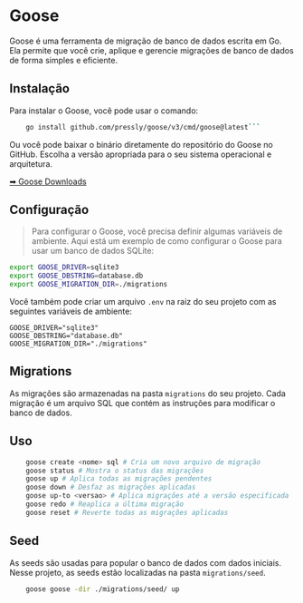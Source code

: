 # Goose
Goose é uma ferramenta de migração de banco de dados escrita em Go. Ela permite que você crie, aplique e gerencie migrações de banco de dados de forma simples e eficiente.

## Instalação

Para instalar o Goose, você pode usar o comando:

```bash
    go install github.com/pressly/goose/v3/cmd/goose@latest```
```

Ou você pode baixar o binário diretamente do repositório do Goose no GitHub. Escolha a versão apropriada para o seu sistema operacional e arquitetura.

[➡ Goose Downloads](https://github.com/pressly/goose/releases)

## Configuração

> Para configurar o Goose, você precisa definir algumas variáveis de ambiente. Aqui está um exemplo de como configurar o Goose para usar um banco de dados SQLite:

```bash
export GOOSE_DRIVER=sqlite3
export GOOSE_DBSTRING=database.db
export GOOSE_MIGRATION_DIR=./migrations
```

Você também pode criar um arquivo `.env` na raiz do seu projeto com as seguintes variáveis de ambiente:

```env
GOOSE_DRIVER="sqlite3"
GOOSE_DBSTRING="database.db"
GOOSE_MIGRATION_DIR="./migrations"
```

## Migrations

As migrações são armazenadas na pasta `migrations` do seu projeto. Cada migração é um arquivo SQL que contém as instruções para modificar o banco de dados.

## Uso

```bash
    goose create <nome> sql # Cria um novo arquivo de migração
    goose status # Mostra o status das migrações
    goose up # Aplica todas as migrações pendentes
    goose down # Desfaz as migrações aplicadas
    goose up-to <versao> # Aplica migrações até a versão especificada
    goose redo # Reaplica a última migração
    goose reset # Reverte todas as migrações aplicadas
```

## Seed
As seeds são usadas para popular o banco de dados com dados iniciais. Nesse projeto, as seeds estão localizadas na pasta `migrations/seed`.

```bash
    goose goose -dir ./migrations/seed/ up
```
